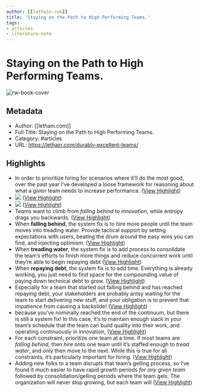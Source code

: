 ```yaml
---
author: [[lethain.com]]
title: 'Staying on the Path to High Performing Teams.'
tags: 
- articles
- literature-note
---
```

# Staying on the Path to High Performing Teams.

![rw-book-cover](https://lethain.com/static/blog/2018/durable-excellent-teams-hero.png)

## Metadata
- Author: [[lethain.com]]
- Full Title: Staying on the Path to High Performing Teams.
- Category: #articles
- URL: https://lethain.com/durably-excellent-teams/

## Highlights
- In order to prioritize hiring for scenarios where it’ll do the most good, over the past year I’ve developed a loose framework for reasoning about what a given team needs to increase performance. ([View Highlight](https://read.readwise.io/read/01grsmgzzm1ffm5m98wkj65et1))
- ![](https://lethain.com/static/blog/2018/4-stages-of-team.png) ([View Highlight](https://read.readwise.io/read/01grsmms4ybgf85f88mdwqprx6))
- ![](https://lethain.com/static/blog/2018/4-stages-of-team.png) ([View Highlight](https://read.readwise.io/read/01grsmms55c4q1kydnfkkv9ar4))
- Teams want to climb from *falling behind* to *innovation*, while entropy drags you backwards. ([View Highlight](https://read.readwise.io/read/01grsmnq0a1qhex3ha5p9na9g8))
- When **falling behind**, the system fix is to hire more people until the team moves into treading water. Provide tactical support by setting expectations with users, beating the drum around the easy wins you can find, and injecting optimism. ([View Highlight](https://read.readwise.io/read/01grsmrfp5k2mwax3kxmxcvp98))
- When **treading water**, the system fix is to add process to consolidate the team’s efforts to finish more things and reduce concurrent work until they’re able to begin repaying debt ([View Highlight](https://read.readwise.io/read/01grsmtwpjy57v1zt36q0ndh36))
- When **repaying debt**, the system fix is to add time. Everything is already working, you just need to find space for the compounding value of paying down technical debt to grow. ([View Highlight](https://read.readwise.io/read/01grsmvmeevmhhd00y5s83p1bm))
- Especially for a team that started out falling behind and has reached repaying debt, your stakeholders are probably antsy waiting for the team to start delivering new stuff, and your obligation is to prevent that impatience from causing a backslide! ([View Highlight](https://read.readwise.io/read/01grsmx19kvmyrv42nhbzz478n))
- because you’ve nominally reached the end of the continuum, but there is still a system fix! In this case, it’s to maintain enough slack in your team’s schedule that the team can build quality into their work, and operating continuously in innovation, ([View Highlight](https://read.readwise.io/read/01grsmz97jg20ac6q1vc94k2vv))
- For each constraint, prioritize one team at a time. If most teams are *falling behind*, then hire onto one team until it’s staffed enough to *tread water*, and only then move to the next. While this is true for all constraints, it’s particularly important for hiring. ([View Highlight](https://read.readwise.io/read/01grsn255qxp25fb65k3yq0vbc))
- Adding new folks to a team disrupts that team’s gelling process, so I’ve found it much easier to have rapid growth periods *for any given team* followed by consolidation/gelling periods where the team gels. The organization will never stop growing, but each team will ([View Highlight](https://read.readwise.io/read/01grsn2tw53c8t12fq0bgq8gnr))
